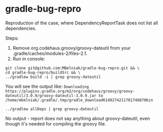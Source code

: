 # gradle-bug-repro
Reproduction of the case, where DependencyReportTask does not list all dependencies.

Steps:
1. Remove org.codehaus.groovy/groovy-dateutil from your .gradle/caches/modules-2/files-2.1.
2. Run in console:
```
git clone git@github.com:MBelniak/gradle-bug-repro.git && \
cd gradle-bug-repro/buildSrc && \
../gradlew build -i | grep groovy-dateutil
```
You will see the output like:
`Downloading https://plugins.gradle.org/m2/org/codehaus/groovy/groovy-dateutil/3.0.9/groovy-dateutil-3.0.9.jar to /home/mbelniak/.gradle/.tmp/gradle_download6149274211781746870bin`
```
../gradlew allDeps | grep groovy-dateutil
```
No output - report does not say anything about groovy-dateutil, even though it's needed for compiling the groovy file.
